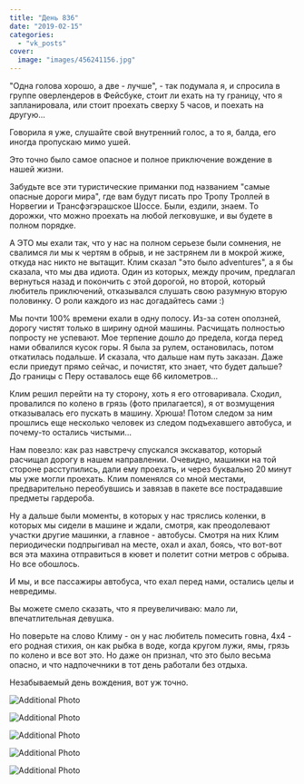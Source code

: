 ```yaml
---
title: "День 836"
date: "2019-02-15"
categories: 
  - "vk_posts"
cover:
  image: "images/456241156.jpg"
---
```


"Одна голова хорошо, а две - лучше", - так подумала я, и спросила в группе оверлендеров в Фейсбуке, стоит ли ехать на ту границу, что я запланировала, или стоит проехать сверху 5 часов, и поехать на другую...

<!--more-->

Говорила я уже, слушайте свой внутренний голос, а то я, балда, его иногда пропускаю мимо ушей.

Это точно было самое опасное и полное приключение вождение в нашей жизни.

Забудьте все эти туристические приманки под названием "самые опасные дороги мира", где вам будут писать про Тропу Троллей в Норвегии и Трансфэгэрашское Шоссе. Были, ездили, знаем. То дорожки, что можно проехать на любой легковушке, и вы будете в полном порядке.

А ЭТО мы ехали так, что у нас на полном серьезе были сомнения, не свалимся ли мы к чертям в обрыв, и не застрянем ли в мокрой жиже, откуда нас никто не вытащит. Клим сказал "это было adventures", а я бы сказала, что мы два идиота. Один из которых, между прочим, предлагал вернуться назад и покончить с этой дорогой, но второй, который любитель приключений, отказывался слушать свою разумную вторую половинку. О роли каждого из нас догадайтесь сами :)

Мы почти 100% времени ехали в одну полосу. Из-за сотен оползней, дорогу чистят только в ширину одной машины. Расчищать полностью попросту не успевают. Мое терпение дошло до предела, когда перед нами обвалился кусок горы. Я была за рулем, остановилась, потом откатилась подальше. И сказала, что дальше нам путь заказан. Даже если приедут прямо сейчас, и почистят, кто знает, что будет дальше? До границы с Перу оставалось еще 66 километров...

Клим решил перейти на ту сторону, хоть я его отговаривала. Сходил, провалился по колено в грязь (фото прилагается), я от возмущения отказывалась его пускать в машину. Хрюша! Потом следом за ним прошлись еще несколько человек из следом подъехавшего автобуса, и почему-то остались чистыми...

Нам повезло: как раз навстречу спускался экскаватор, который расчищал дорогу в нашем направлении. Очевидно, машинки на той стороне расступились, дали ему проехать, и через буквально 20 минут мы уже могли проехать. Клим поменялся со мной местами, предварительно переобувшись и завязав в пакете все пострадавшие предметы гардероба.

Ну а дальше были моменты, в которых у нас тряслись коленки, в которых мы сидели в машине и ждали, смотря, как преодолевают участки другие машинки, а главное - автобусы. Смотря на них Клим периодически подпрыгивал на месте, охал и ахал, боясь, что вот-вот вся эта махина отправиться в кювет и полетит сотни метров с обрыва. Но все обошлось.

И мы, и все пассажиры автобуса, что ехал перед нами, остались целы и невредимы.

Вы можете смело сказать, что я преувеличиваю: мало ли, впечатлительная девушка.

Но поверьте на слово Климу - он у нас любитель помесить говна, 4х4 - его родная стихия, он как рыбка в воде, когда кругом лужи, ямы, грязь по колено и все вот это. Но даже он признал, что это было весьма опасно, и что надпочечники в тот день работали без отдыха.

Незабываемый день вождения, вот уж точно.

![Additional Photo](https://vodpop.ru/wp-content/uploads/2023/07/456241157.jpg)

![Additional Photo](https://vodpop.ru/wp-content/uploads/2023/07/456241158.jpg)

![Additional Photo](https://vodpop.ru/wp-content/uploads/2023/07/456241159.jpg)

![Additional Photo](https://vodpop.ru/wp-content/uploads/2023/07/456241160.jpg)

![Additional Photo](https://vodpop.ru/wp-content/uploads/2023/07/456241161.jpg)
